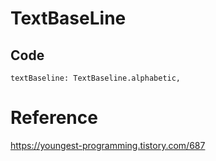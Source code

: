 # TextBaseLine

## Code
~~~
textBaseline: TextBaseline.alphabetic,
~~~

# Reference
https://youngest-programming.tistory.com/687  